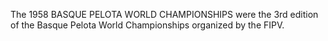 The 1958 BASQUE PELOTA WORLD CHAMPIONSHIPS were the 3rd edition of the Basque Pelota World Championships organized by the FIPV.
